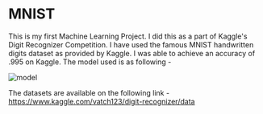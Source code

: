 # MNIST
This is my first Machine Learning Project. I did this as a part of Kaggle's Digit Recognizer Competition. I have used the famous MNIST handwritten digits dataset as provided by Kaggle. I was able to achieve an accuracy of .995 on Kaggle. 
The model used is as following - 

![model](https://user-images.githubusercontent.com/39871718/49785081-54147e00-fd45-11e8-9485-e91f622bbec1.png)

The datasets are available on the following link - https://www.kaggle.com/vatch123/digit-recognizer/data
